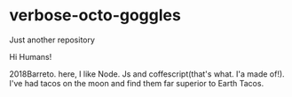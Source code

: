 # verbose-octo-goggles
Just another repository



Hi Humans!

2018Barreto. here, I like Node. Js and coffescript(that's what. I'a made of!).
I've had tacos on the moon and find them far superior to Earth Tacos.
